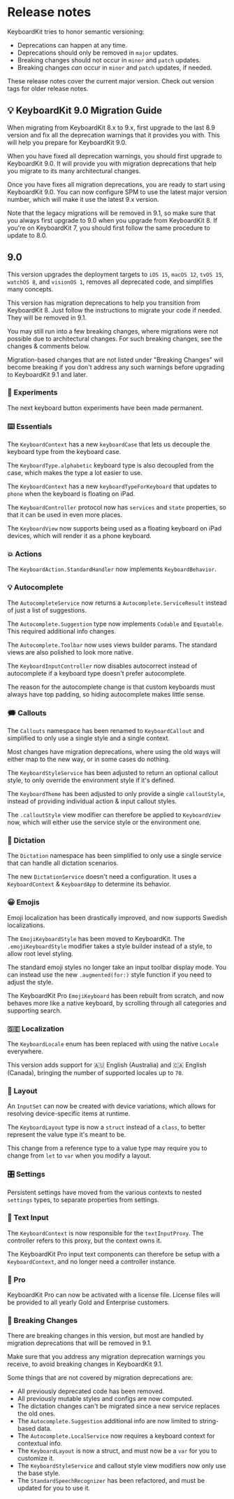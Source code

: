 # Release notes

KeyboardKit tries to honor semantic versioning:

* Deprecations can happen at any time.
* Deprecations should only be removed in `major` updates.
* Breaking changes should not occur in `minor` and `patch` updates.
* Breaking changes *can* occur in `minor` and `patch` updates, if needed.

These release notes cover the current major version. Check out version tags for older release notes.  


## 💡 KeyboardKit 9.0 Migration Guide

When migrating from KeyboardKit 8.x to 9.x, first upgrade to the last 8.9 version and fix all the deprecation warnings that it provides you with. This will help you prepare for KeyboardKit 9.0.

When you have fixed all deprecation warnings, you should first upgrade to KeyboardKit 9.0. It will provide you with migration deprecations that help you migrate to its many architectural changes.

Once you have fixes all migration deprecations, you are ready to start using KeyboardKit 9.0. You can now configure SPM to use the latest major version number, which will make it use the latest 9.x version.

Note that the legacy migrations will be removed in 9.1, so make sure that you always first upgrade to 9.0 when you upgrade from KeyboardKit 8. If you're on KeyboardKit 7, you should first follow the same procedure to update to 8.0.



## 9.0

This version upgrades the deployment targets to `iOS 15`, `macOS 12`, `tvOS 15`, `watchOS 8`, and `visionOS 1`, removes all deprecated code, and simplifies many concepts.

This version has migration deprecations to help you transition from KeyboardKit 8. Just follow the instructions to migrate your code if needed. They will be removed in 9.1.

You may still run into a few breaking changes, where migrations were not possible due to architectural changes. For such breaking changes, see the changes & comments below.

Migration-based changes that are not listed under "Breaking Changes" will become breaking if you don't address any such warnings before upgrading to KeyboardKit 9.1 and later.

### 🧪 Experiments

The next keyboard button experiments have been made permanent.

### ⌨️ Essentials

The `KeyboardContext` has a new `keyboardCase` that lets us decouple the keyboard type from the keyboard case. 

The `KeyboardType.alphabetic` keyboard type is also decoupled from the case, which makes the type a lot easier to use.

The `KeyboardContext` has a new `keyboardTypeForKeyboard` that updates to `phone` when the keyboard is floating on iPad.

The `KeyboardController` protocol now has `services` and `state` properties, so that it can be used in even more places.

The `KeyboardView` now supports being used as a floating keyboard on iPad devices, which will render it as a phone keyboard.

### 💥 Actions

The `KeyboardAction.StandardHandler` now implements `KeyboardBehavior`.

### 💡 Autocomplete

The `AutocompleteService` now returns a `Autocomplete.ServiceResult` instead of just a list of suggestions.

The `Autocomplete.Suggestion` type now implements `Codable` and `Equatable`. This required additional info changes.

The `Autocomplete.Toolbar` now uses views builder params. The standard views are also polished to look more native.

The `KeyboardInputController` now disables autocorrect instead of autocomplete if a keyboard type doesn't prefer autocomplete.

The reason for the autocomplete change is that custom keyboards must always have top padding, so hiding autocomplete makes little sense.

### 🗯️ Callouts

The `Callouts` namespace has been renamed to `KeyboardCallout` and simplified to only use a single style and a single context.

Most changes have migration deprecations, where using the old ways will either map to the new way, or in some cases do nothing.  

The `KeyboardStyleService` has been adjusted to return an optional callout style, to only override the environment style if it's defined.

The `KeyboardTheme` has been adjusted to only provide a single `calloutStyle`, instead of providing individual action & input callout styles.

The `.calloutStyle` view modifier can therefore be applied to `KeyboardView` now, which will either use the service style or the environment one.

### 🎤 Dictation

The `Dictation` namespace has been simplified to only use a single service that can handle all dictation scenarios.

The new `DictationService` doesn't need a configuration. It uses a `KeyboardContext` & `KeyboardApp` to determine its behavior.

### 😀 Emojis

Emoji localization has been drastically improved, and now supports Swedish localizations. 

The `EmojiKeyboardStyle` has been moved to KeyboardKit. The `.emojiKeyboardStyle` modifier takes a style builder instead of a style, to allow root level styling.

The standard emoji styles no longer take an input toolbar display mode. You can instead use the new `.augmented(for:)` style function if you need to adjust the style.

The KeyboardKit Pro `EmojiKeyboard` has been rebuilt from scratch, and now behaves more like a native keyboard, by scrolling through all categories and supporting search.

### 🇸🇪 Localization

The `KeyboardLocale` enum has been replaced with using the native `Locale` everywhere.

This version adds support for 🇦🇺 English (Australia) and 🇨🇦 English (Canada), bringing the number of supported locales up to `70`.

### 🔣 Layout

An `InputSet` can now be created with device variations, which allows for resolving device-specific items at runtime.

The `KeyboardLayout` type is now a `struct` instead of a `class`, to better represent the value type it's meant to be.

This change from a reference type to a value type may require you to change from `let` to `var` when you modify a layout.

### 🎛️ Settings

Persistent settings have moved from the various contexts to nested `settings` types, to separate properties from settings.

### 📝 Text Input

The `KeyboardContext` is now responsible for the `textInputProxy`. The controller refers to this proxy, but the context owns it.

The KeyboardKit Pro input text components can therefore be setup with a `KeyboardContext`, and no longer need a controller instance. 

### 👑 Pro

KeyboardKit Pro can now be activated with a license file. License files will be provided to all yearly Gold and Enterprise customers. 

### 🚨 Breaking Changes

There are breaking changes in this version, but most are handled by migration deprecations that will be removed in 9.1.

Make sure that you address any migration deprecation warnings you receive, to avoid breaking changes in KeyboardKit 9.1.

Some things that are not covered by migration deprecations are:

* All previously deprecated code has been removed.
* All previously mutable styles and configs are now computed.
* The dictation changes can't be migrated since a new service replaces the old ones.
* The `Autocomplete.Suggestion` additional info are now limited to string-based data.
* The `Autocomplete.LocalService` now requires a keyboard context for contextual info.
* The `KeyboardLayout` is now a struct, and must now be a `var` for you to customize it.
* The `KeyboardStyleService` and callout style view modifiers now only use the base style.
* The `StandardSpeechRecognizer` has been refactored, and must be updated for you to use it.
